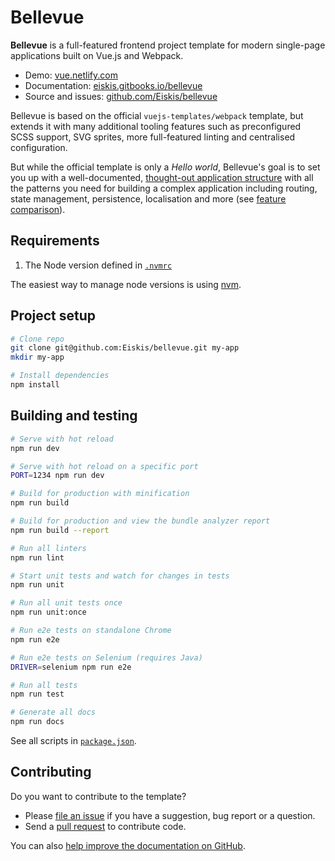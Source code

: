 
# Bellevue

**Bellevue** is a full-featured frontend project template for modern single-page applications built on Vue.js and Webpack.

- Demo: [vue.netlify.com](https://vue.netlify.com/)
- Documentation: [eiskis.gitbooks.io/bellevue](https://eiskis.gitbooks.io/bellevue/)
- Source and issues: [github.com/Eiskis/bellevue](https://github.com/Eiskis/bellevue)

Bellevue is based on the official `vuejs-templates/webpack` template, but extends it with many additional tooling features such as preconfigured SCSS support, SVG sprites, more full-featured linting and centralised configuration.

But while the official template is only a _Hello world_, Bellevue's goal is to set you up with a well-documented, [thought-out application structure](https://eiskis.gitbooks.io/bellevue/app/overview.html) with all the patterns you need for building a complex application including routing, state management, persistence, localisation and more (see [feature comparison](https://eiskis.gitbooks.io/bellevue/overview/comparison.html)).

## Requirements

1. The Node version defined in [`.nvmrc`](./.nvmrc)

The easiest way to manage node versions is using [nvm](https://github.com/creationix/nvm).

## Project setup

```sh
# Clone repo
git clone git@github.com:Eiskis/bellevue.git my-app
mkdir my-app

# Install dependencies
npm install
```

## Building and testing

```sh
# Serve with hot reload
npm run dev

# Serve with hot reload on a specific port
PORT=1234 npm run dev

# Build for production with minification
npm run build

# Build for production and view the bundle analyzer report
npm run build --report

# Run all linters
npm run lint

# Start unit tests and watch for changes in tests
npm run unit

# Run all unit tests once
npm run unit:once

# Run e2e tests on standalone Chrome
npm run e2e

# Run e2e tests on Selenium (requires Java)
DRIVER=selenium npm run e2e

# Run all tests
npm run test

# Generate all docs
npm run docs
```

See all scripts in [`package.json`](./package.json).

## Contributing

Do you want to contribute to the template?

- Please [file an issue](https://github.com/Eiskis/bellevue/issues) if you have a suggestion, bug report or a question.
- Send a [pull request](https://github.com/Eiskis/bellevue/pulls) to contribute code.

You can also [help improve the documentation on GitHub](https://github.com/Eiskis/bellevue-docs).

